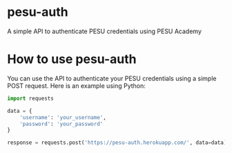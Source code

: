 # pesu-auth
A simple API to authenticate PESU credentials using PESU Academy

# How to use pesu-auth

You can use the API to authenticate your PESU credentials using a simple POST request. Here is an example using Python:

```python
import requests

data = {
    'username': 'your_username',
    'password': 'your_password'
}

response = requests.post('https://pesu-auth.herokuapp.com/', data=data)

```